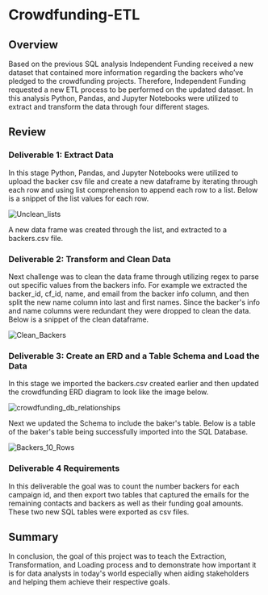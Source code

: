 # Crowdfunding-ETL

## Overview

Based on the previous SQL analysis Independent Funding received a new dataset that contained more information regarding the backers who’ve pledged to the crowdfunding projects. Therefore, Independent Funding requested a new ETL process to be performed on the updated dataset. In this analysis Python, Pandas, and Jupyter Notebooks were utilized to extract and transform the data through four different stages.

## Review

### Deliverable 1: Extract Data 

In this stage Python, Pandas, and Jupyter Notebooks were utilized to upload the backer csv file and create a new dataframe by iterating through each row and using list comprehension to append each row to a list. Below is a snippet of the list values for each row.

![Unclean_lists](https://user-images.githubusercontent.com/112028534/199880923-19b83971-9d27-4f71-8a89-a8db864359d0.PNG)

A new data frame was created through the list, and extracted to a backers.csv file.

### Deliverable 2: Transform and Clean Data

Next challenge was to clean the data frame through utilizing regex to parse out specific values from the backers info. For example we extracted the backer_id, cf_id, name, and email from the backer info column, and then split the new name column into last and first names. Since the backer's info and name columns were redundant they were dropped to clean the data. Below is a snippet of the clean dataframe.

![Clean_Backers](https://user-images.githubusercontent.com/112028534/199880901-b64d0f95-b104-48f6-b1b1-85f01992dc54.PNG)

### Deliverable 3: Create an ERD and a Table Schema and Load the Data

In this stage we imported the backers.csv created earlier and then updated the crowdfunding ERD diagram to look like the image below.

![crowdfunding_db_relationships](https://user-images.githubusercontent.com/112028534/199880492-e088e8e7-9405-4c4e-986c-ed895bef4206.png)

Next we updated the Schema to include the baker's table. Below is a table of the baker's table being successfully imported into the SQL Database.

![Backers_10_Rows](https://user-images.githubusercontent.com/112028534/199880481-18e63ac0-274c-4c6e-bca3-9807b4e3cdca.PNG)

### Deliverable 4 Requirements

In this deliverable the goal was to count the number backers for each campaign id, and then export two tables that captured the emails for the remaining contacts and backers as well as their funding goal amounts. These two new SQL tables were exported as csv files.

## Summary
In conclusion, the goal of this project was to teach the Extraction, Transformation, and Loading process and to demonstrate how important it is for data analysts in today's world especially when aiding stakeholders and helping them achieve their respective goals.
